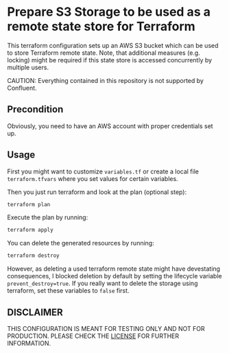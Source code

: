 # Prepare S3 Storage to be used as a remote state store for Terraform
This terraform configuration sets up an AWS S3 bucket which can be used to store Terraform remote state.
Note, that additional measures (e.g. locking) might be required if this state store is accessed concurrently by multiple users.

CAUTION: Everything contained in this repository is not supported by Confluent.

## Precondition
Obviously, you need to have an AWS account with proper credentials set up.

## Usage
First you might want to customize `variables.tf` or create a local file `terraform.tfvars` where you set values for certain variables.

Then you just run terraform and look at the plan (optional step):

```bash
terraform plan
```

Execute the plan by running:

```bash
terraform apply
```

You can delete the generated resources by running:

```bash
terraform destroy
```

However, as deleting a used terraform remote state might have devestating consequences, I blocked deletion by default by setting the lifecycle variable `prevent_destroy=true`. If you really want to delete the storage using terraform, set these variables to `false` first.

## DISCLAIMER
THIS CONFIGURATION IS MEANT FOR TESTING ONLY AND NOT FOR PRODUCTION. PLEASE CHECK THE [LICENSE](LICENSE) FOR FURTHER INFORMATION.

